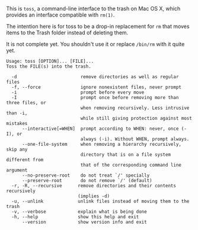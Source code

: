 This is `toss`, a command-line interface to the trash on Mac OS X, which provides an interface compatible with `rm(1)`.

The intention here is for toss to be a drop-in replacement for `rm` that moves items to the Trash folder instead of deleting them.

It is not complete yet. You shouldn't use it or replace `/bin/rm` with it quite yet.

    Usage: toss [OPTION]... [FILE]...
    Toss the FILE(s) into the trash.
    
      -d                        remove directories as well as regular files
      -f, --force               ignore nonexistent files, never prompt
      -i                        prompt before every move
      -I                        prompt once before removing more than three files, or
                                when removing recursively. Less intrusive than -i,
                                while still giving protection against most mistakes
          --interactive[=WHEN]  prompt according to WHEN: never, once (-I), or
                                always (-i). Without WHEN, prompt always.
          --one-file-system     when removing a hierarchy recursively, skip any
                                directory that is on a file system different from
                                that of the corresponding command line argument
          --no-preserve-root    do not treat `/' specially
          --preserve-root       do not remove `/' (default)
      -r, -R, --recursive      remove directories and their contents recursively
                               (implies -d)
      -u, --unlink             unlink files instead of moving them to the trash
      -v, --verbose            explain what is being done
      -h, --help               show this help and exit
          --version            show version info and exit
